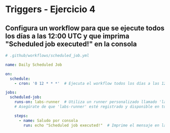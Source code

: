 # Triggers - Ejercicio 4

## Configura un workflow para que se ejecute todos los días a las 12:00 UTC y que imprima "Scheduled job executed!" en la consola

````yml
# .github/workflows/scheduled_job.yml

name: Daily Scheduled Job

on:
  schedule:
    - cron: '0 12 * * *'  # Ejecuta el workflow todos los días a las 12:00 UTC

jobs:
  scheduled-job:
    runs-on: labs-runner  # Utiliza un runner personalizado llamado 'labs-runner'
    # Asegúrate de que 'labs-runner' esté registrado y disponible en tu cuenta o repositorio.

    steps:
      - name: Saludo por consola
        run: echo "Scheduled job executed!"  # Imprime el mensaje en la consola

````